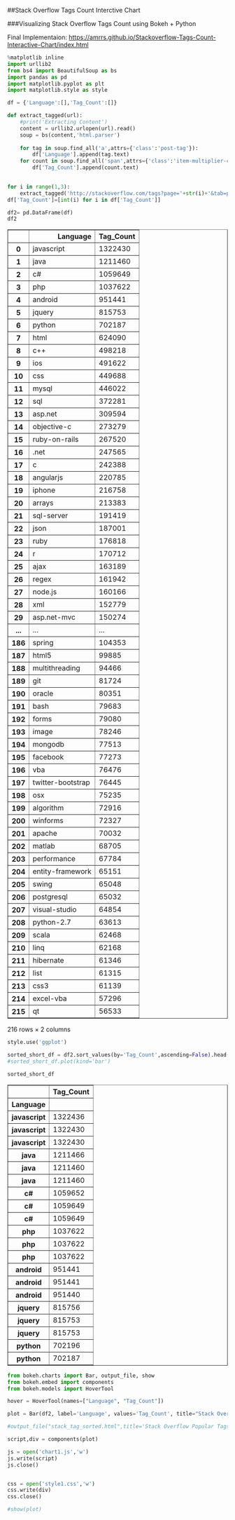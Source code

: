 
##Stack Overflow Tags Count Interctive Chart

###Visualizing Stack Overflow Tags Count using Bokeh + Python

Final Implementaion: https://amrrs.github.io/Stackoverflow-Tags-Count-Interactive-Chart/index.html


```python
%matplotlib inline
import urllib2
from bs4 import BeautifulSoup as bs
import pandas as pd
import matplotlib.pyplot as plt
import matplotlib.style as style

```


```python
df = {'Language':[],'Tag_Count':[]}

```


```python
def extract_tagged(url):
    #print('Extracting Content')
    content = urllib2.urlopen(url).read()
    soup = bs(content,'html.parser')
     
    for tag in soup.find_all('a',attrs={'class':'post-tag'}):
        df['Language'].append(tag.text)
    for count in soup.find_all('span',attrs={'class':'item-multiplier-count'}):
        df['Tag_Count'].append(count.text)
    

```


```python
for i in range(1,3):
    extract_tagged('http://stackoverflow.com/tags?page='+str(i)+'&tab=popular')    
df['Tag_Count']=[int(i) for i in df['Tag_Count']]

df2= pd.DataFrame(df)
df2

```




<div>
<table border="1" class="dataframe">
  <thead>
    <tr style="text-align: right;">
      <th></th>
      <th>Language</th>
      <th>Tag_Count</th>
    </tr>
  </thead>
  <tbody>
    <tr>
      <th>0</th>
      <td>javascript</td>
      <td>1322430</td>
    </tr>
    <tr>
      <th>1</th>
      <td>java</td>
      <td>1211460</td>
    </tr>
    <tr>
      <th>2</th>
      <td>c#</td>
      <td>1059649</td>
    </tr>
    <tr>
      <th>3</th>
      <td>php</td>
      <td>1037622</td>
    </tr>
    <tr>
      <th>4</th>
      <td>android</td>
      <td>951441</td>
    </tr>
    <tr>
      <th>5</th>
      <td>jquery</td>
      <td>815753</td>
    </tr>
    <tr>
      <th>6</th>
      <td>python</td>
      <td>702187</td>
    </tr>
    <tr>
      <th>7</th>
      <td>html</td>
      <td>624090</td>
    </tr>
    <tr>
      <th>8</th>
      <td>c++</td>
      <td>498218</td>
    </tr>
    <tr>
      <th>9</th>
      <td>ios</td>
      <td>491622</td>
    </tr>
    <tr>
      <th>10</th>
      <td>css</td>
      <td>449688</td>
    </tr>
    <tr>
      <th>11</th>
      <td>mysql</td>
      <td>446022</td>
    </tr>
    <tr>
      <th>12</th>
      <td>sql</td>
      <td>372281</td>
    </tr>
    <tr>
      <th>13</th>
      <td>asp.net</td>
      <td>309594</td>
    </tr>
    <tr>
      <th>14</th>
      <td>objective-c</td>
      <td>273279</td>
    </tr>
    <tr>
      <th>15</th>
      <td>ruby-on-rails</td>
      <td>267520</td>
    </tr>
    <tr>
      <th>16</th>
      <td>.net</td>
      <td>247565</td>
    </tr>
    <tr>
      <th>17</th>
      <td>c</td>
      <td>242388</td>
    </tr>
    <tr>
      <th>18</th>
      <td>angularjs</td>
      <td>220785</td>
    </tr>
    <tr>
      <th>19</th>
      <td>iphone</td>
      <td>216758</td>
    </tr>
    <tr>
      <th>20</th>
      <td>arrays</td>
      <td>213383</td>
    </tr>
    <tr>
      <th>21</th>
      <td>sql-server</td>
      <td>191419</td>
    </tr>
    <tr>
      <th>22</th>
      <td>json</td>
      <td>187001</td>
    </tr>
    <tr>
      <th>23</th>
      <td>ruby</td>
      <td>176818</td>
    </tr>
    <tr>
      <th>24</th>
      <td>r</td>
      <td>170712</td>
    </tr>
    <tr>
      <th>25</th>
      <td>ajax</td>
      <td>163189</td>
    </tr>
    <tr>
      <th>26</th>
      <td>regex</td>
      <td>161942</td>
    </tr>
    <tr>
      <th>27</th>
      <td>node.js</td>
      <td>160166</td>
    </tr>
    <tr>
      <th>28</th>
      <td>xml</td>
      <td>152779</td>
    </tr>
    <tr>
      <th>29</th>
      <td>asp.net-mvc</td>
      <td>150274</td>
    </tr>
    <tr>
      <th>...</th>
      <td>...</td>
      <td>...</td>
    </tr>
    <tr>
      <th>186</th>
      <td>spring</td>
      <td>104353</td>
    </tr>
    <tr>
      <th>187</th>
      <td>html5</td>
      <td>99885</td>
    </tr>
    <tr>
      <th>188</th>
      <td>multithreading</td>
      <td>94466</td>
    </tr>
    <tr>
      <th>189</th>
      <td>git</td>
      <td>81724</td>
    </tr>
    <tr>
      <th>190</th>
      <td>oracle</td>
      <td>80351</td>
    </tr>
    <tr>
      <th>191</th>
      <td>bash</td>
      <td>79683</td>
    </tr>
    <tr>
      <th>192</th>
      <td>forms</td>
      <td>79080</td>
    </tr>
    <tr>
      <th>193</th>
      <td>image</td>
      <td>78246</td>
    </tr>
    <tr>
      <th>194</th>
      <td>mongodb</td>
      <td>77513</td>
    </tr>
    <tr>
      <th>195</th>
      <td>facebook</td>
      <td>77273</td>
    </tr>
    <tr>
      <th>196</th>
      <td>vba</td>
      <td>76476</td>
    </tr>
    <tr>
      <th>197</th>
      <td>twitter-bootstrap</td>
      <td>76445</td>
    </tr>
    <tr>
      <th>198</th>
      <td>osx</td>
      <td>75235</td>
    </tr>
    <tr>
      <th>199</th>
      <td>algorithm</td>
      <td>72916</td>
    </tr>
    <tr>
      <th>200</th>
      <td>winforms</td>
      <td>72327</td>
    </tr>
    <tr>
      <th>201</th>
      <td>apache</td>
      <td>70032</td>
    </tr>
    <tr>
      <th>202</th>
      <td>matlab</td>
      <td>68705</td>
    </tr>
    <tr>
      <th>203</th>
      <td>performance</td>
      <td>67784</td>
    </tr>
    <tr>
      <th>204</th>
      <td>entity-framework</td>
      <td>65151</td>
    </tr>
    <tr>
      <th>205</th>
      <td>swing</td>
      <td>65048</td>
    </tr>
    <tr>
      <th>206</th>
      <td>postgresql</td>
      <td>65032</td>
    </tr>
    <tr>
      <th>207</th>
      <td>visual-studio</td>
      <td>64854</td>
    </tr>
    <tr>
      <th>208</th>
      <td>python-2.7</td>
      <td>63613</td>
    </tr>
    <tr>
      <th>209</th>
      <td>scala</td>
      <td>62468</td>
    </tr>
    <tr>
      <th>210</th>
      <td>linq</td>
      <td>62168</td>
    </tr>
    <tr>
      <th>211</th>
      <td>hibernate</td>
      <td>61346</td>
    </tr>
    <tr>
      <th>212</th>
      <td>list</td>
      <td>61315</td>
    </tr>
    <tr>
      <th>213</th>
      <td>css3</td>
      <td>61139</td>
    </tr>
    <tr>
      <th>214</th>
      <td>excel-vba</td>
      <td>57296</td>
    </tr>
    <tr>
      <th>215</th>
      <td>qt</td>
      <td>56533</td>
    </tr>
  </tbody>
</table>
<p>216 rows × 2 columns</p>
</div>




```python
style.use('ggplot')

sorted_short_df = df2.sort_values(by='Tag_Count',ascending=False).head(20).set_index('Language')
#sorted_short_df.plot(kind='bar')

sorted_short_df
```




<div>
<table border="1" class="dataframe">
  <thead>
    <tr style="text-align: right;">
      <th></th>
      <th>Tag_Count</th>
    </tr>
    <tr>
      <th>Language</th>
      <th></th>
    </tr>
  </thead>
  <tbody>
    <tr>
      <th>javascript</th>
      <td>1322436</td>
    </tr>
    <tr>
      <th>javascript</th>
      <td>1322430</td>
    </tr>
    <tr>
      <th>javascript</th>
      <td>1322430</td>
    </tr>
    <tr>
      <th>java</th>
      <td>1211466</td>
    </tr>
    <tr>
      <th>java</th>
      <td>1211460</td>
    </tr>
    <tr>
      <th>java</th>
      <td>1211460</td>
    </tr>
    <tr>
      <th>c#</th>
      <td>1059652</td>
    </tr>
    <tr>
      <th>c#</th>
      <td>1059649</td>
    </tr>
    <tr>
      <th>c#</th>
      <td>1059649</td>
    </tr>
    <tr>
      <th>php</th>
      <td>1037622</td>
    </tr>
    <tr>
      <th>php</th>
      <td>1037622</td>
    </tr>
    <tr>
      <th>php</th>
      <td>1037622</td>
    </tr>
    <tr>
      <th>android</th>
      <td>951441</td>
    </tr>
    <tr>
      <th>android</th>
      <td>951441</td>
    </tr>
    <tr>
      <th>android</th>
      <td>951440</td>
    </tr>
    <tr>
      <th>jquery</th>
      <td>815756</td>
    </tr>
    <tr>
      <th>jquery</th>
      <td>815753</td>
    </tr>
    <tr>
      <th>jquery</th>
      <td>815753</td>
    </tr>
    <tr>
      <th>python</th>
      <td>702196</td>
    </tr>
    <tr>
      <th>python</th>
      <td>702187</td>
    </tr>
  </tbody>
</table>
</div>




```python
from bokeh.charts import Bar, output_file, show
from bokeh.embed import components
from bokeh.models import HoverTool

hover = HoverTool(names=["Language", "Tag_Count"])

plot = Bar(df2, label='Language', values='Tag_Count', title="Stack Overflow Popular Tags", width=1000,legend=False,tooltips=[('Tag_Count:', '@height'), ('Language:', '@Language')])

#output_file("stack_tag_sorted.html",title='Stack Overflow Popular Tags')

script,div = components(plot)

js = open('chart1.js','w')
js.write(script)
js.close()


css = open('style1.css','w')
css.write(div)
css.close()

#show(plot)
```
